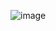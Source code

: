 ![image](https://github.com/mallikaworkspace/terraform-newrelic/assets/157710790/83e59465-92ba-44da-8e43-07d1fa3fdf21)

